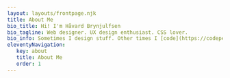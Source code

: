 ```yaml
---
layout: layouts/frontpage.njk
title: About Me
bio_title: Hi! I'm Håvard Brynjulfsen
bio_tagline: Web designer. UX design enthusiast. CSS lover.
bio_info: Sometimes I design stuff. Other times I [code](https://codepen.io/havardob) stuff. Occasionally I even [write](https://medium.com/@havard.brynjulfsen) some stuff. Currently a web designer at [ACOS](https://acos.no).
eleventyNavigation:
   key: about
   title: About Me
   order: 1
---
```

